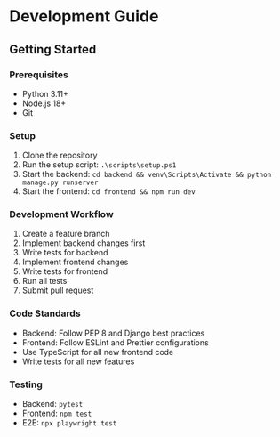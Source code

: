 # Development Guide

## Getting Started

### Prerequisites
- Python 3.11+
- Node.js 18+
- Git

### Setup
1. Clone the repository
2. Run the setup script: `.\scripts\setup.ps1`
3. Start the backend: `cd backend && venv\Scripts\Activate && python manage.py runserver`
4. Start the frontend: `cd frontend && npm run dev`

### Development Workflow
1. Create a feature branch
2. Implement backend changes first
3. Write tests for backend
4. Implement frontend changes
5. Write tests for frontend
6. Run all tests
7. Submit pull request

### Code Standards
- Backend: Follow PEP 8 and Django best practices
- Frontend: Follow ESLint and Prettier configurations
- Use TypeScript for all new frontend code
- Write tests for all new features

### Testing
- Backend: `pytest`
- Frontend: `npm test`
- E2E: `npx playwright test`
